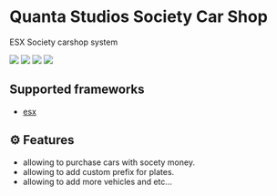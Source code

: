 # Quanta Studios Society Car Shop

ESX Society carshop system

![](https://img.shields.io/github/downloads/M4ttaa/q-societycarshop/total?logo=github)
![](https://img.shields.io/github/downloads/M4ttaa/q-societycarshop/latest/total?logo=github)
![](https://img.shields.io/github/contributors/M4ttaa/q-societycarshop?logo=github)
![](https://img.shields.io/github/v/release/M4ttaa/q-societycarshop?logo=github)

## Supported frameworks

- [esx](https://github.com/esx-framework/esx_core)


## ⚙️ Features

- allowing to purchase cars with socety money.
- allowing to add custom prefix for plates.
- allowing to add more vehicles and etc...
